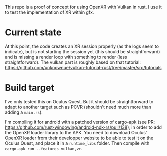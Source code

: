 This repo is a proof of concept for using OpenXR with Vulkan in rust.
I use it to test the implementation of XR within gfx.

# Current state
At this point, the code creates an XR session properly (as the logs seem to indicate), but is not starting the session yet (this should be straightforward) and is missing a render loop with something to render (less straightforward).
The vulkan part is roughly based on that tutorial: https://github.com/unknownue/vulkan-tutorial-rust/tree/master/src/tutorials

# Build target
I've only tested this on Oculus Quest. But it should be straightforward to adapt to another target such as PCVR (shouldn't need much more than adding a `main.rs`).

I'm compiling it for android with a patched version of cargo-apk (see PR: https://github.com/rust-windowing/android-ndk-rs/pull/138), in order to add the OpenXR loader library to the APK.
You need to download Oculus' OpenXR loader from their developper website to be able to test it on the Oculus Quest, and place it in a `runtime_libs` folder.
Then compile with `cargo-apk run --features vulkan,vr`.
